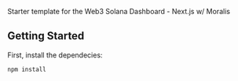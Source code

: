 Starter template for the Web3 Solana Dashboard - Next.js w/ Moralis

## Getting Started

First, install the dependecies:

```bash
npm install
```
